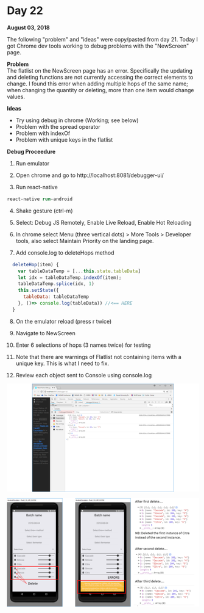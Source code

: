 # Day 22

**August 03, 2018** 

The following "problem" and "ideas" were copy/pasted from day 21. Today I got Chrome dev tools working to debug problems with the "NewScreen" page. 

**Problem**  
The flatlist on the NewScreen page has an error. Specifically the updating and deleting functions are not currently accessing the correct elements to change. I found this error when adding multiple hops of the same name; when changing the quantity or deleting, more than one item would change values.

**Ideas**
* Try using debug in chrome (Working; see below)
* Problem with the spread operator 
* Problem with indexOf 
* Problem with unique keys in the flatlist 


**Debug Proceedure**

1. Run emulator

2. Open chrome and go to http://localhost:8081/debugger-ui/ 

3. Run react-native
```ps
react-native run-android
```

4. Shake gesture (ctrl-m)

5. Select: Debug JS Remotely, Enable Live Reload, Enable Hot Reloading

6. In chrome select Menu (three vertical dots) > More Tools > Developer tools, also select Maintain Priority on the landing page.

7. Add console.log to deleteHops method
```js
  deleteHop(item) {
    var tableDataTemp = [...this.state.tableData]
    let idx = tableDataTemp.indexOf(item);
    tableDataTemp.splice(idx, 1)
    this.setState({
      tableData: tableDataTemp
    }, ()=> console.log(tableData)) //<== HERE
  }
```

8. On the emulator reload (press r twice)

9. Navigate to NewScreen

10. Enter 6 selections of hops (3 names twice) for testing

11. Note that there are warnings of Flatlist not containing items with a unique key. This is what I need to fix.

12. Review each object sent to Console using console.log

![Debug screen 1](https://github.com/rayblick/100-days-of-code/raw/master/docs/images/day022_1.png "Debug 1")


![Debug screen 2](https://github.com/rayblick/100-days-of-code/raw/master/docs/images/day022_2.png "Debug 2")

